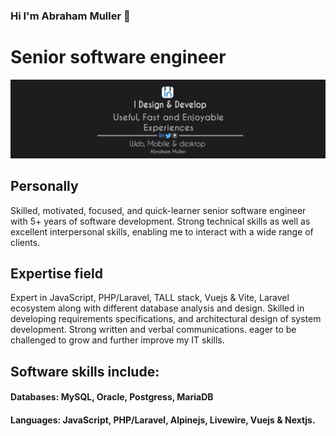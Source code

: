 ### Hi I'm Abraham Muller 👋
# Senior software engineer 
![Design and Development](https://github.com/abrahamuller/abrahamuller/blob/main/banneer%20for%20social%20media%20all.png)

## Personally
Skilled, motivated, focused, and quick-learner senior software engineer with 5+ years of software development. Strong technical skills as well as excellent interpersonal skills, enabling me to interact with a wide range of clients. 

## Expertise field 
Expert in JavaScript, PHP/Laravel, TALL stack, Vuejs & Vite, Laravel ecosystem along with different database analysis and design. Skilled in developing requirements specifications, and architectural design of system development. Strong written and verbal communications. eager to be challenged to grow and further improve my IT skills.


## Software skills include:
 #### Databases: MySQL, Oracle, Postgress, MariaDB
 #### Languages: JavaScript, PHP/Laravel, Alpinejs, Livewire, Vuejs & Nextjs.
